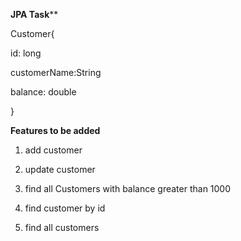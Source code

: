 


 **JPA Task****


 Customer{

  id: long

  customerName:String


  balance: double

}


**Features to be added**

 1) add customer 
 
 2) update customer

 3) find all Customers with balance greater than 1000

 4) find customer by id 

 5) find all customers

 
 
